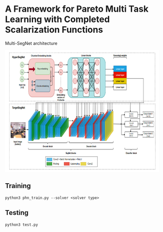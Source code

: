# A Framework for Pareto Multi Task Learning with Completed Scalarization Functions

Multi-SegNet architecture

<img src="segnet.jpg" alt=”Image” style="width:600px;height:400px;">

## Training
```
python3 phn_train.py --solver <solver type>
```
## Testing
```
python3 test.py
```

